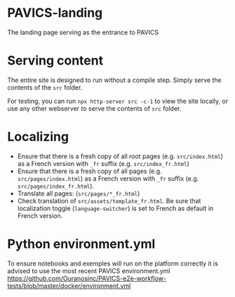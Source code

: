 # PAVICS-landing
The landing page serving as the entrance to PAVICS


# Serving content

The entire site is designed to run without a compile step. Simply serve the contents of the `src` folder.

For testing, you can run `npx http-server src -c-1` to view the site locally, or use any other webserver to serve the contents of `src` folder.

# Localizing

* Ensure that there is a fresh copy of all root pages (e.g. `src/index.html`) as a French version with `_fr` suffix (e.g. `src/index_fr.html`)
* Ensure that there is a fresh copy of all pages (e.g. `src/pages/index.html`) as a French version with `_fr` suffix (e.g. `src/pages/index_fr.html`).
* Translate all pages: (`src/pages/*_fr.html`)
* Check translation of `src/assets/template_fr.html`. Be sure that localization toggle (`language-switcher`) is set to French as default in French version.

# Python environment.yml

To ensure notebooks and exemples will run on the platform correctly it is advised to use the most recent PAVICS environment.yml
https://github.com/Ouranosinc/PAVICS-e2e-workflow-tests/blob/master/docker/environment.yml
